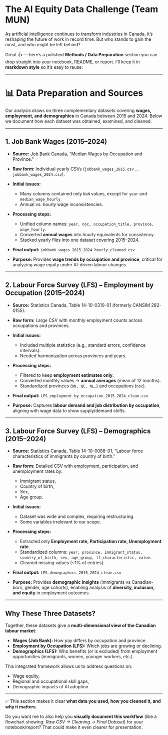 # The AI Equity Data Challenge (Team MUN)
As artificial intelligence continues to transform industries in Canada, it’s reshaping the future of work in record time. But who stands to gain the most, and who might be left behind? 



Great 👍 — here’s a polished **Methods / Data Preparation** section you can drop straight into your notebook, README, or report. I’ll keep it in **markdown style** so it’s easy to reuse:

---

# 📊 Data Preparation and Sources

Our analysis draws on three complementary datasets covering **wages, employment, and demographics** in Canada between 2015 and 2024. Below we document how each dataset was obtained, examined, and cleaned.

---

## 1. Job Bank Wages (2015–2024)

* **Source:** [Job Bank Canada](https://www.jobbank.gc.ca), “Median Wages by Occupation and Province.”
* **Raw form:** Individual yearly CSVs (`jobbank_wages_2015.csv` … `jobbank_wages_2024.csv`).
* **Initial issues:**

  * Many columns contained only `NaN` values, except for `year` and `median_wage_hourly`.
  * Annual vs. hourly wage inconsistencies.
* **Processing steps:**

  * Unified column names: `year, noc, occupation_title, province, wage_hourly`.
  * Converted **annual wages** into hourly equivalents for consistency.
  * Stacked yearly files into one dataset covering 2015–2024.
* **Final output:** `jobbank_wages_2015_2024_hourly_cleaned.csv`
* **Purpose:** Provides **wage trends by occupation and province**, critical for analyzing wage equity under AI-driven labour changes.

---

## 2. Labour Force Survey (LFS) – Employment by Occupation (2015–2024)

* **Source:** Statistics Canada, Table 14-10-0310-01 (formerly CANSIM 282-0155).
* **Raw form:** Large CSV with monthly employment counts across occupations and provinces.
* **Initial issues:**

  * Included multiple statistics (e.g., standard errors, confidence intervals).
  * Needed harmonization across provinces and years.
* **Processing steps:**

  * Filtered to keep **employment estimates only**.
  * Converted monthly values → **annual averages** (mean of 12 months).
  * Standardized provinces (`ON, QC, NL…`) and occupations (`noc`).
* **Final output:** `LFS_employment_by_occupation_2015_2024_clean.csv`
* **Purpose:** Captures **labour demand and job distribution by occupation**, aligning with wage data to show supply/demand shifts.

---

## 3. Labour Force Survey (LFS) – Demographics (2015–2024)

* **Source:** Statistics Canada, Table 14-10-0088-01, “Labour force characteristics of immigrants by country of birth.”
* **Raw form:** Detailed CSV with employment, participation, and unemployment rates by:

  * Immigrant status,
  * Country of birth,
  * Sex,
  * Age group.
* **Initial issues:**

  * Dataset was wide and complex, requiring restructuring.
  * Some variables irrelevant to our scope.
* **Processing steps:**

  * Extracted only **Employment rate, Participation rate, Unemployment rate**.
  * Standardized columns: `year, province, immigrant_status, country_of_birth, sex, age_group, lf_characteristic, value`.
  * Cleaned missing values (\~1% of entries).
* **Final output:** `LFS_demographics_2015_2024_clean.csv`
* **Purpose:** Provides **demographic insights** (immigrants vs Canadian-born, gender, age cohorts), enabling analysis of **diversity, inclusion, and equity** in employment outcomes.

---

## Why These Three Datasets?

Together, these datasets give a **multi-dimensional view of the Canadian labour market**:

* **Wages (Job Bank):** How pay differs by occupation and province.
* **Employment by Occupation (LFS):** Which jobs are growing or declining.
* **Demographics (LFS):** Who benefits (or is excluded) from employment opportunities (immigrants, women, younger workers, etc.).

This integrated framework allows us to address questions on:

* Wage equity,
* Regional and occupational skill gaps,
* Demographic impacts of AI adoption.

---

✅ This section makes it clear **what data you used, how you cleaned it, and why it matters**.

Do you want me to also help you **visually document this workflow** (like a flowchart showing: *Raw CSV → Cleaning → Final Dataset*) for your notebook/report? That could make it even clearer for presentation.
